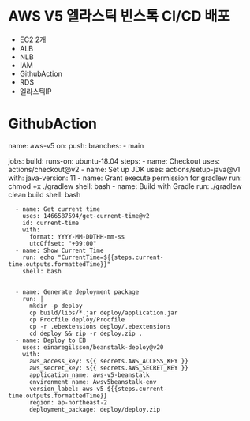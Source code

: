 # AWS V5 엘라스틱 빈스톡 CI/CD 배포
- EC2 2개
- ALB
- NLB
- IAM
- GithubAction
- RDS
- 엘라스틱IP

# GithubAction
name: aws-v5
on:
  push:
    branches:
      - main

jobs:
  build:
    runs-on: ubuntu-18.04
    steps:
      - name: Checkout
        uses: actions/checkout@v2
      - name: Set up JDK
        uses: actions/setup-java@v1
        with:
          java-version: 11
      - name: Grant execute permission for gradlew
        run: chmod +x ./gradlew
        shell: bash
      - name: Build with Gradle
        run: ./gradlew clean build
        shell: bash


      - name: Get current time
        uses: 1466587594/get-current-time@v2 
        id: current-time
        with:
          format: YYYY-MM-DDTHH-mm-ss
          utcOffset: "+09:00"
      - name: Show Current Time
        run: echo "CurrentTime=${{steps.current-time.outputs.formattedTime}}"
        shell: bash


      - name: Generate deployment package
        run: |
          mkdir -p deploy 
          cp build/libs/*.jar deploy/application.jar
          cp Procfile deploy/Procfile
          cp -r .ebextensions deploy/.ebextensions
          cd deploy && zip -r deploy.zip .
      - name: Deploy to EB
        uses: einaregilsson/beanstalk-deploy@v20
        with:
          aws_access_key: ${{ secrets.AWS_ACCESS_KEY }}
          aws_secret_key: ${{ secrets.AWS_SECRET_KEY }}
          application_name: aws-v5-beanstalk
          environment_name: Awsv5beanstalk-env
          version_label: aws-v5-${{steps.current-time.outputs.formattedTime}}
          region: ap-northeast-2
          deployment_package: deploy/deploy.zip
